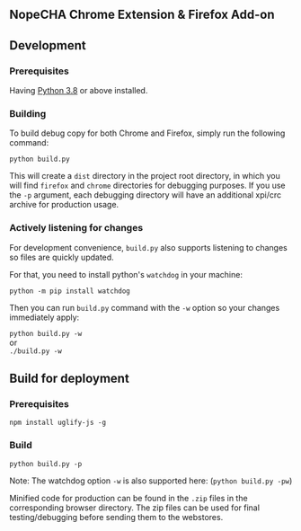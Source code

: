 ## NopeCHA Chrome Extension & Firefox Add-on


## Development
### Prerequisites

Having [Python 3.8](https://python.org) or above installed.

### Building

To build debug copy for both Chrome and Firefox, simply run the following command:

`python build.py`

This will create a `dist` directory in the project root directory, in which you will find `firefox` and `chrome` directories for debugging purposes. If you use the `-p` argument, each debugging directory will have an additional xpi/crc archive for production usage.

### Actively listening for changes
For development convenience, `build.py` also supports listening to changes so files are quickly updated.

For that, you need to install python's `watchdog` in your machine:

`python -m pip install watchdog`

Then you can run `build.py` command with the `-w` option so your changes immediately apply:  

`python build.py -w`  
or  
`./build.py -w`


## Build for deployment
### Prerequisites

`npm install uglify-js -g`

### Build

`python build.py -p`

Note: The watchdog option `-w` is also supported here: (`python build.py -pw`)

Minified code for production can be found in the `.zip` files in the corresponding browser directory. The zip files can be used for final testing/debugging before sending them to the webstores.
